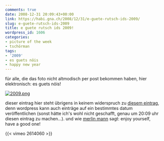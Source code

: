 ```yaml
---
comments: true
date: 2008-12-31 20:09:43+00:00
link: https://habi.gna.ch/2008/12/31/e-guete-rutsch-ids-2009/
slug: e-guete-rutsch-ids-2009
title: e guete rutsch ids 2009!
wordpress_id: 1606
categories:
- picture of the week
- tschörman
tags:
- '2009'
- es guets nöis
- happy new year
---
```


für alle, die das foto nicht altmodisch per post bekommen haben, hier elektronisch: es guets nöis!

[![2009.png](https://habi.gna.ch/wp-content/uploads/2008/12/2009.jpg)](https://habi.gna.ch/wp-content/uploads/2008/12/2009.png)

dieser eintrag hier steht übrigens in keinem widerspruch zu [diesem eintrag](https://habi.gna.ch/2008/12/25/im-offline/), denn wordpress kann auch einträge auf ein bestimmtes datum veröffentlichen (sonst hätte ich's wohl nicht geschafft, genau um 20:09 uhr diesen eintrag zu machen...).
und wie [merlin mann](https://www.kungfugrippe.com/post/66458912/happy-holidays) sagt: enjoy yourself, have a good one!

{{< vimeo 2614060 >}}
